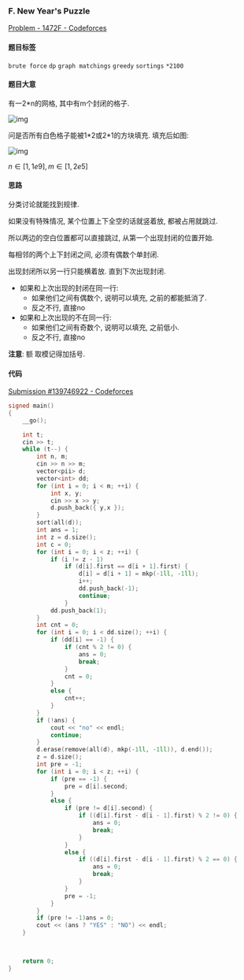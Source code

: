 ### F. New Year's Puzzle

[Problem - 1472F - Codeforces](https://codeforces.com/problemset/problem/1472/F)

#### 题目标签

`brute force` `dp` `graph matchings` `greedy` `sortings` `*2100` 

#### 题目大意

有一2*n的网格, 其中有m个封闭的格子.

![img](https://espresso.codeforces.com/a49a01c2c426a61017d48d423cf3665fee332f11.png)

问是否所有白色格子能被1\*2或2\*1的方块填充. 填充后如图:

![img](https://espresso.codeforces.com/86ccc968d7e606d955aa6498ad95c5b556962376.png)

$n\in[1,1e9], m\in [1,2e5]$

#### 思路

分类讨论就能找到规律. 

如果没有特殊情况, 某个位置上下全空的话就竖着放, 都被占用就跳过. 

所以两边的空白位置都可以直接跳过, 从第一个出现封闭的位置开始.

每相邻的两个上下封闭之间, 必须有偶数个单封闭.

出现封闭所以另一行只能横着放. 直到下次出现封闭.

- 如果和上次出现的封闭在同一行:
	- 如果他们之间有偶数个, 说明可以填充, 之前的都能抵消了. 
	- 反之不行, 直接no
- 如果和上次出现的不在同一行:
	- 如果他们之间有奇数个, 说明可以填充, 之前低小.
	- 反之不行, 直接no

**注意**: 额 取模记得加括号.

#### 代码

[Submission #139746922 - Codeforces](https://codeforces.com/contest/1472/submission/139746922)

```c++
signed main()
{
    __go();

    int t;
    cin >> t;
    while (t--) {
        int n, m;
        cin >> n >> m;
        vector<pii> d;
        vector<int> dd;
        for (int i = 0; i < m; ++i) {
            int x, y;
            cin >> x >> y;
            d.push_back({ y,x });
        }
        sort(all(d));
        int ans = 1;
        int z = d.size();
        int c = 0;
        for (int i = 0; i < z; ++i) {
            if (i != z - 1)
                if (d[i].first == d[i + 1].first) {
                    d[i] = d[i + 1] = mkp(-1ll, -1ll);
                    i++;
                    dd.push_back(-1);
                    continue;
                }
            dd.push_back(1);
        }
        int cnt = 0;
        for (int i = 0; i < dd.size(); ++i) {
            if (dd[i] == -1) {
                if (cnt % 2 != 0) {
                    ans = 0;
                    break;
                }
                cnt = 0;
            }
            else {
                cnt++;
            }
        }
        if (!ans) {
            cout << "no" << endl;
            continue;
        }
        d.erase(remove(all(d), mkp(-1ll, -1ll)), d.end());
        z = d.size();
        int pre = -1;
        for (int i = 0; i < z; ++i) {
            if (pre == -1) {
                pre = d[i].second;
            }
            else {
                if (pre != d[i].second) {
                    if ((d[i].first - d[i - 1].first) % 2 != 0) {
                        ans = 0;
                        break;
                    }
                }
                else {
                    if ((d[i].first - d[i - 1].first) % 2 == 0) {
                        ans = 0;
                        break;
                    }
                }
                pre = -1;
            }
        }
        if (pre != -1)ans = 0;
        cout << (ans ? "YES" : "NO") << endl;
    }
    


    return 0;
}

```



